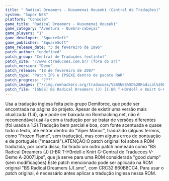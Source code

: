 ```yaml
---
title: " Radical Dreamers - Nusumenai Houseki (Central de Traduções)"
system: "Super NES"
platform: "Console"
game_title: "Radical Dreamers - Nusumenai Houseki"
game_category: "Aventura - Quebra-cabeças"
game_players: "1"
game_developer: "SquareSoft"
game_publisher: "SquareSoft"
game_release_date: "3 de fevereiro de 1996"
patch_author: "undefined"
patch_group: "Central de Traduções (extinto)"
patch_site: "//www.ctraducoes.com.br/ (fora do ar)"
patch_version: "Demo"
patch_release: "18 de fevereiro de 2007"
patch_type: "Patch IPS e IPSEXE dentro de pacote RAR"
patch_progress: "???"
patch_images: ["//img.romhackers.org/traducoes/%5BSNES%5D%20Radical%20Dreamers%20-%20Nusumenai%20Houseki%20-%20Central%20de%20Traducoes%20-%201.png","//img.romhackers.org/traducoes/%5BSNES%5D%20Radical%20Dreamers%20-%20Nusumenai%20Houseki%20-%20Central%20de%20Traducoes%20-%202.png","//img.romhackers.org/traducoes/%5BSNES%5D%20Radical%20Dreamers%20-%20Nusumenai%20Houseki%20-%20Central%20de%20Traducoes%20-%203.png"]
patch_file: "[SNES] BS Radical Dreamers (J) [I-BR T-H3rdell e Knirt G-Central de Traducoes V-Demo A-2007].rar"
---
```

Usa a tradução inglesa feita pelo grupo Demiforce, que pode ser encontrada na página do projeto. Apesar de existir uma versão mais atualizada (1.4), que pode ser baixada no Romhacking.net, não é recomendável usá-la com a tradução por se tratar de versões diferentes (foi usada a 1.2).Tradução bem parcial e boa, com fonte acentuada e quase todo o texto, até entrar dentro do "Viper Manor", traduzido (alguns termos, como "Frozen Flame", sem tradução), mas com alguns erros de pontuação e de português ("mascará").ATENÇÃO:O patch original foi sobre a ROM traduzida, por conta disso, foi tirado um outro patch nomeado como "BS Radical Dreamers (J) [I-BR T-H3rdell e Knirt G-Central de Traducoes V-Demo A-2007].ips", que já serve para uma ROM considerada "good dump" (sem modificações).Este patch mencionado pode ser aplicado na ROM original "BS Radical Dreamers (J).smc", com CRC32 660B8CC4. Para usar o patch original, é necessário antes aplicar a tradução inglesa nessa ROM.